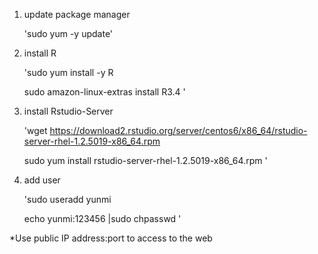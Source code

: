 
1. update package manager

   'sudo yum -y update'

2. install R

   'sudo yum install -y R

   sudo amazon-linux-extras install R3.4 '

3. install Rstudio-Server

   'wget https://download2.rstudio.org/server/centos6/x86_64/rstudio-server-rhel-1.2.5019-x86_64.rpm

   sudo yum install rstudio-server-rhel-1.2.5019-x86_64.rpm '

4. add user

    'sudo useradd yunmi

    echo yunmi:123456 |sudo chpasswd ' 

 *Use public IP address:port to access to the web